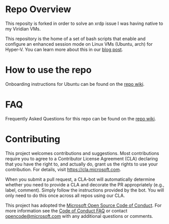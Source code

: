# Repo Overview
This reposity is forked in order to solve an xrdp issue I was having native to my Viridian VMs.

This repository is the home of a set of bash scripts that enable and configure an enhanced session mode on Linux VMs (Ubuntu, arch) for Hyper-V. You can learn more about this in our [blog post](https://techcommunity.microsoft.com/t5/virtualization/sneak-peek-taking-a-spin-with-enhanced-linux-vms/ba-p/382415).

# How to use the repo
Onboarding instructions for Ubuntu can be found on the [repo wiki](https://github.com/Microsoft/linux-vm-tools/wiki/Onboarding:-Ubuntu).

# FAQ
Frequently Asked Questions for this repo can be found on the [repo wiki](https://github.com/Microsoft/linux-vm-tools/wiki/FAQ).

# Contributing

This project welcomes contributions and suggestions.  Most contributions require you to agree to a
Contributor License Agreement (CLA) declaring that you have the right to, and actually do, grant us
the rights to use your contribution. For details, visit https://cla.microsoft.com.

When you submit a pull request, a CLA-bot will automatically determine whether you need to provide
a CLA and decorate the PR appropriately (e.g., label, comment). Simply follow the instructions
provided by the bot. You will only need to do this once across all repos using our CLA.

This project has adopted the [Microsoft Open Source Code of Conduct](https://opensource.microsoft.com/codeofconduct/).
For more information see the [Code of Conduct FAQ](https://opensource.microsoft.com/codeofconduct/faq/) or
contact [opencode@microsoft.com](mailto:opencode@microsoft.com) with any additional questions or comments.
